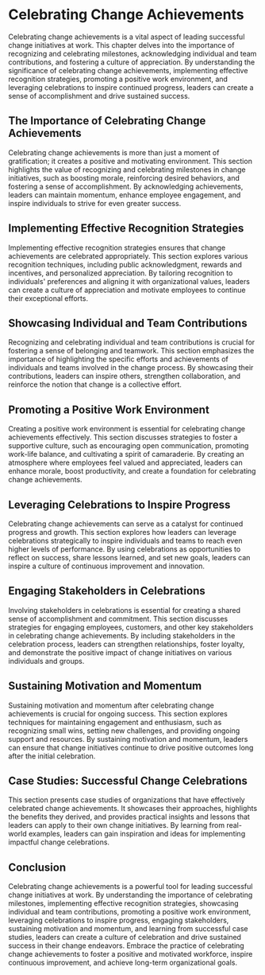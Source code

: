 Celebrating Change Achievements
==========================================

Celebrating change achievements is a vital aspect of leading successful change initiatives at work. This chapter delves into the importance of recognizing and celebrating milestones, acknowledging individual and team contributions, and fostering a culture of appreciation. By understanding the significance of celebrating change achievements, implementing effective recognition strategies, promoting a positive work environment, and leveraging celebrations to inspire continued progress, leaders can create a sense of accomplishment and drive sustained success.

The Importance of Celebrating Change Achievements
-------------------------------------------------

Celebrating change achievements is more than just a moment of gratification; it creates a positive and motivating environment. This section highlights the value of recognizing and celebrating milestones in change initiatives, such as boosting morale, reinforcing desired behaviors, and fostering a sense of accomplishment. By acknowledging achievements, leaders can maintain momentum, enhance employee engagement, and inspire individuals to strive for even greater success.

Implementing Effective Recognition Strategies
---------------------------------------------

Implementing effective recognition strategies ensures that change achievements are celebrated appropriately. This section explores various recognition techniques, including public acknowledgment, rewards and incentives, and personalized appreciation. By tailoring recognition to individuals' preferences and aligning it with organizational values, leaders can create a culture of appreciation and motivate employees to continue their exceptional efforts.

Showcasing Individual and Team Contributions
--------------------------------------------

Recognizing and celebrating individual and team contributions is crucial for fostering a sense of belonging and teamwork. This section emphasizes the importance of highlighting the specific efforts and achievements of individuals and teams involved in the change process. By showcasing their contributions, leaders can inspire others, strengthen collaboration, and reinforce the notion that change is a collective effort.

Promoting a Positive Work Environment
-------------------------------------

Creating a positive work environment is essential for celebrating change achievements effectively. This section discusses strategies to foster a supportive culture, such as encouraging open communication, promoting work-life balance, and cultivating a spirit of camaraderie. By creating an atmosphere where employees feel valued and appreciated, leaders can enhance morale, boost productivity, and create a foundation for celebrating change achievements.

Leveraging Celebrations to Inspire Progress
-------------------------------------------

Celebrating change achievements can serve as a catalyst for continued progress and growth. This section explores how leaders can leverage celebrations strategically to inspire individuals and teams to reach even higher levels of performance. By using celebrations as opportunities to reflect on success, share lessons learned, and set new goals, leaders can inspire a culture of continuous improvement and innovation.

Engaging Stakeholders in Celebrations
-------------------------------------

Involving stakeholders in celebrations is essential for creating a shared sense of accomplishment and commitment. This section discusses strategies for engaging employees, customers, and other key stakeholders in celebrating change achievements. By including stakeholders in the celebration process, leaders can strengthen relationships, foster loyalty, and demonstrate the positive impact of change initiatives on various individuals and groups.

Sustaining Motivation and Momentum
----------------------------------

Sustaining motivation and momentum after celebrating change achievements is crucial for ongoing success. This section explores techniques for maintaining engagement and enthusiasm, such as recognizing small wins, setting new challenges, and providing ongoing support and resources. By sustaining motivation and momentum, leaders can ensure that change initiatives continue to drive positive outcomes long after the initial celebration.

Case Studies: Successful Change Celebrations
--------------------------------------------

This section presents case studies of organizations that have effectively celebrated change achievements. It showcases their approaches, highlights the benefits they derived, and provides practical insights and lessons that leaders can apply to their own change initiatives. By learning from real-world examples, leaders can gain inspiration and ideas for implementing impactful change celebrations.

Conclusion
----------

Celebrating change achievements is a powerful tool for leading successful change initiatives at work. By understanding the importance of celebrating milestones, implementing effective recognition strategies, showcasing individual and team contributions, promoting a positive work environment, leveraging celebrations to inspire progress, engaging stakeholders, sustaining motivation and momentum, and learning from successful case studies, leaders can create a culture of celebration and drive sustained success in their change endeavors. Embrace the practice of celebrating change achievements to foster a positive and motivated workforce, inspire continuous improvement, and achieve long-term organizational goals.
